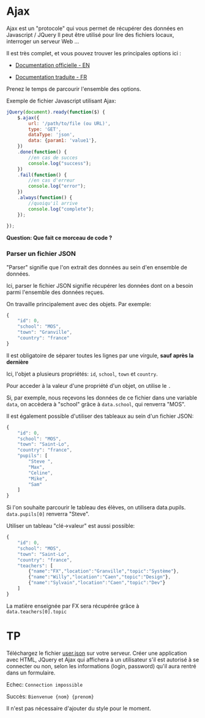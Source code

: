 # Ajax

Ajax est un "protocole" qui vous permet de récupérer des données en Javascript / JQuery
Il peut être utilisé pour lire des fichiers locaux, interroger un serveur Web ...

Il est très complet, et vous pouvez trouver les principales options ici :

* [Documentation officielle - EN]
* [Documentation traduite - FR]

   [Documentation officielle - EN]: <http://api.jquery.com/jquery.ajax/>
   [Documentation traduite - FR]: <http://www.jquery-fr.com/manuel/Les-fonctions-AJAX/ajax/>
   
Prenez le temps de parcourir l'ensemble des options.

Exemple de fichier Javascript utilisant Ajax:

```javascript
jQuery(document).ready(function($) {
    $.ajax({
        url: '/path/to/file (ou URL)',
        type: 'GET',
        dataType: 'json',
        data: {param1: 'value1'},
    })
    .done(function() {
        //en cas de succes
        console.log("success");
    })
    .fail(function() {
        //en cas d'erreur
        console.log("error");
    })
    .always(function() {
        //quoiqu'il arrive
        console.log("complete");
    });
    
});
```
**Question: Que fait ce morceau de code ?**

### Parser un fichier JSON

"Parser" signifie que l'on extrait des données au sein d'en ensemble de données.

Ici, parser le fichier JSON signifie récupérer les données dont on a besoin parmi l'ensemble des données reçues.

On travaille principalement avec des objets. Par exemple:

```javascript
{
    "id": 0,
    "school": "MOS",
    "town": "Granville",
    "country": "france"
}
```

Il est obligatoire de séparer toutes les lignes par une virgule, **sauf après la dernière**

Ici, l'objet a plusieurs propriétés: `id`, `school`, `town` et `country`.

Pour acceder à la valeur d'une propriété d'un objet, on utilise le `.`

Si, par exemple, nous reçevons les données de ce fichier dans une variable `data`, on accèdera à "school" grâce à `data.school`, qui renverra "MOS".

Il est également possible d'utiliser des tableaux au sein d'un fichier JSON:

```javascript
{
    "id": 0,
    "school": "MOS",
    "town": "Saint-Lo",
    "country": "france",
    "pupils": [
        "Steve ",
        "Max",
        "Celine",
        "Mike",
        "Sam"
    ]
}
```

Si l'on souhaite parcourir le tableau des élèves, on utilisera data.pupils.
`data.pupils[0]` renverra "Steve".

Utiliser un tableau "clé->valeur" est aussi possible:

```javascript
{
    "id": 0,
    "school": "MOS",
    "town": "Saint-Lo",
    "country": "france",
    "teachers": [
        {"name":"FX","location":"Granville","topic":"Système"},
        {"name":"Willy","location":"Caen","topic":"Design"},
        {"name":"Sylvain","location":"Caen","topic":"Dev"}
    ]
}
```

La matière enseignée par FX sera récupérée grâce à `data.teachers[0].topic`

# TP

Téléchargez le fichier [user.json](json/user.json) sur votre serveur.
Créer une application avec HTML, JQuery et Ajax qui affichera à un utilisateur s'il est autorisé à se connecter ou non, selon les informations (login, password) qu'il aura rentré dans un formulaire.

Echec: `Connection impossible`

Succès: `Bienvenue {nom} {prenom}`

Il n'est pas nécessaire d'ajouter du style pour le moment.